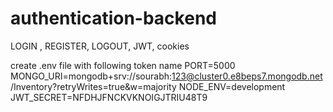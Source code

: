 # authentication-backend
LOGIN , REGISTER, LOGOUT, JWT, cookies

create .env file with following token name
PORT=5000
MONGO_URI=mongodb+srv://sourabh:123@cluster0.e8beps7.mongodb.net/Inventory?retryWrites=true&w=majority
NODE_ENV=development
JWT_SECRET=NFDHJFNCKVKNOIGJTRIU48T9

